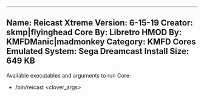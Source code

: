 -----------------------
Name: Reicast Xtreme
Version: 6-15-19
Creator: skmp|flyinghead
Core By: Libretro
HMOD By: KMFDManic|madmonkey
Category: KMFD Cores
Emulated System: Sega Dreamcast
Install Size: 649 KB
-----------------------
Available executables and arguments to run Core:
- /bin/reicast <rom> <clover_args>
